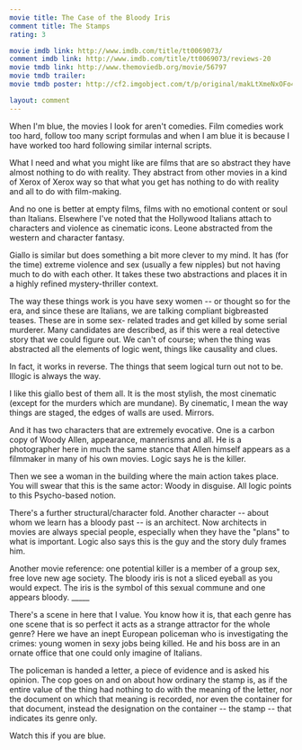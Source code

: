 ```yaml
---
movie title: The Case of the Bloody Iris
comment title: The Stamps
rating: 3

movie imdb link: http://www.imdb.com/title/tt0069073/
comment imdb link: http://www.imdb.com/title/tt0069073/reviews-20
movie tmdb link: http://www.themoviedb.org/movie/56797
movie tmdb trailer: 
movie tmdb poster: http://cf2.imgobject.com/t/p/original/makLtXmeNxOFo4rWZVlO2teLrzD.jpg

layout: comment
---
```


When I'm blue, the movies I look for aren't comedies. Film comedies work too hard, follow too many script formulas and when I am blue it is because I have worked too hard following similar internal scripts.

What I need and what you might like are films that are so abstract they have almost nothing to do with reality. They abstract from other movies in a kind of Xerox of Xerox way so that what you get has nothing to do with reality and all to do with film-making.

And no one is better at empty films, films with no emotional content or soul than Italians. Elsewhere I've noted that the Hollywood Italians attach to characters and violence as cinematic icons. Leone abstracted from the western and character fantasy.

Giallo is similar but does something a bit more clever to my mind. It has (for the time) extreme violence and sex (usually a few nipples) but not having much to do with each other. It takes these two abstractions and places it in a highly refined mystery-thriller context.

The way these things work is you have sexy women -- or thought so for the era, and since these are Italians, we are talking compliant bigbreasted teases. These are in some sex- related trades and get killed by some serial murderer. Many candidates are described, as if this were a real detective story that we could figure out. We can't of course; when the thing was abstracted all the elements of logic went, things like causality and clues.

In fact, it works in reverse. The things that seem logical turn out not to be. Illogic is always the way. 

I like this giallo best of them all. It is the most stylish, the most cinematic (except for the murders which are mundane). By cinematic, I mean the way things are staged, the edges of walls are used. Mirrors.

And it has two characters that are extremely evocative. One is a carbon copy of Woody Allen, appearance, mannerisms and all. He is a photographer here in much the same stance that Allen himself appears as a filmmaker in many of his own movies. Logic says he is the killer.

Then we see a woman in the building where the main action takes place. You will swear that this is the same actor: Woody in disguise. All logic points to this Psycho-based notion.

There's a further structural/character fold. Another character -- about whom we learn has a bloody past -- is an architect. Now architects in movies are always special people, especially when they have the "plans" to what is important. Logic also says this is the guy and the story duly frames him.

Another movie reference: one potential killer is a member of a group sex, free love new age society. The bloody iris is not a sliced eyeball as you would expect. The iris is the symbol of this sexual commune and one appears bloody. _____

There's a scene in here that I value. You know how it is, that each genre has one scene that is so perfect it acts as a strange attractor for the whole genre? Here we have an inept European policeman who is investigating the crimes: young women in sexy jobs being killed. He and his boss are in an ornate office that one could only imagine of Italians.

The policeman is handed a letter, a piece of evidence and is asked his opinion. The cop goes on and on about how ordinary the stamp is, as if the entire value of the thing had nothing to do with the meaning of the letter, nor the document on which that meaning is recorded, nor even the container for that document, instead the designation on the container -- the stamp -- that indicates its genre only.

Watch this if you are blue.